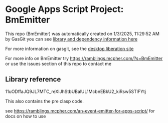 # Google Apps Script Project: BmEmitter
This repo (BmEmitter) was automatically created on 1/3/2025, 11:29:52 AM by GasGit
you can see [library and dependency information here](dependencies.md)

For more information on gasgit, see the [desktop liberation site](https://ramblings.mcpher.com/drive-sdk-and-github/migrategasgit/ "desktop liberation")

For more info on BmEmitter try https://ramblings.mcpher.com/?s=BmEmitter or use the issues section of this repo to contact me
## Library reference
11uODffaJQ9JL7MTC_reXIJhStbUBalUL1McbnEBkU2_kiRsw5STlFYtj

This also contains the pre clasp code. 

see https://ramblings.mcpher.com/an-event-emitter-for-apps-script/ for docs on how to use